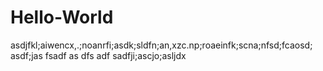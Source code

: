 # Hello-World
asdjfkl;aiwencx,.;noanrfi;asdk;sldfn;an,xzc.np;roaeinfk;scna;nfsd;fcaosd;
asdf;jas
fsadf
as
dfs
adf
sadfji;ascjo;asljdx
